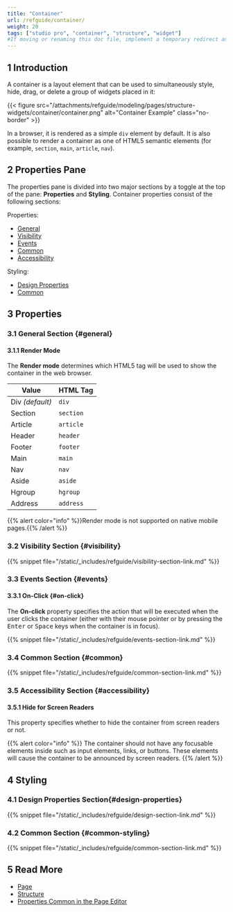```yaml
---
title: "Container"
url: /refguide/container/
weight: 20
tags: ["studio pro", "container", "structure", "widget"]
#If moving or renaming this doc file, implement a temporary redirect and let the respective team know they should update the URL in the product. See Mapping to Products for more details.
---
```


## 1 Introduction

A container is a layout element that can be used to simultaneously style, hide, drag, or delete a group of widgets placed in it:

{{< figure src="/attachments/refguide/modeling/pages/structure-widgets/container/container.png" alt="Container Example" class="no-border" >}}

In a browser, it is rendered as a simple `div` element by default. It is also possible to render a container as one of HTML5 semantic elements (for example, `section`, `main`, `article`, `nav`).

## 2 Properties Pane

The properties pane is divided into two major sections by a toggle at the top of the pane: **Properties** and **Styling**. Container properties consist of the following sections:

Properties:

* [General](#general)
* [Visibility](#visibility)
* [Events](#events)
* [Common](#common)
* [Accessibility](#accessibility)

Styling:

* [Design Properties](#design-properties)
* [Common](#common-styling)

## 3 Properties 

### 3.1 General Section {#general}

#### 3.1.1 Render Mode

The **Render mode** determines which HTML5 tag will be used to show the container in the web browser. 

| Value     | HTML Tag    |
| --------- | ----------- |
| Div *(default)*      | `div`       |
| Section   | `section`   |
| Article   | `article`   |
| Header    | `header`    |
| Footer    | `footer`    |
| Main      | `main`      |
| Nav       | `nav`       |
| Aside     | `aside`     |
| Hgroup    | `hgroup`    |
| Address   | `address`   |

{{% alert color="info" %}}Render mode is not supported on native mobile pages.{{% /alert %}}

### 3.2 Visibility Section {#visibility}

{{% snippet file="/static/_includes/refguide/visibility-section-link.md" %}}

### 3.3 Events Section {#events}    

#### 3.3.1 On-Click {#on-click}    

The **On-click** property specifies the action that will be executed when the user clicks the container (either with their mouse pointer or by pressing the <kbd>Enter</kbd> or <kbd>Space</kbd> keys when the container is in focus).

{{% snippet file="/static/_includes/refguide/events-section-link.md" %}}

### 3.4 Common Section {#common}

{{% snippet file="/static/_includes/refguide/common-section-link.md" %}}

### 3.5 Accessibility Section {#accessibility}

#### 3.5.1 Hide for Screen Readers 

This property specifies whether to hide the container from screen readers or not.

{{% alert color="info" %}} The container should not have any focusable elements inside such as input elements, links, or buttons. These elements will cause the container to be announced by screen readers.
{{% /alert %}}

## 4 Styling

### 4.1 Design Properties Section{#design-properties}

{{% snippet file="/static/_includes/refguide/design-section-link.md" %}} 

### 4.2 Common Section {#common-styling}

{{% snippet file="/static/_includes/refguide/common-section-link.md" %}}

## 5 Read More

* [Page](/refguide/page/)
* [Structure](/refguide/structure-widgets/)
* [Properties Common in the Page Editor](/refguide/common-widget-properties/)
